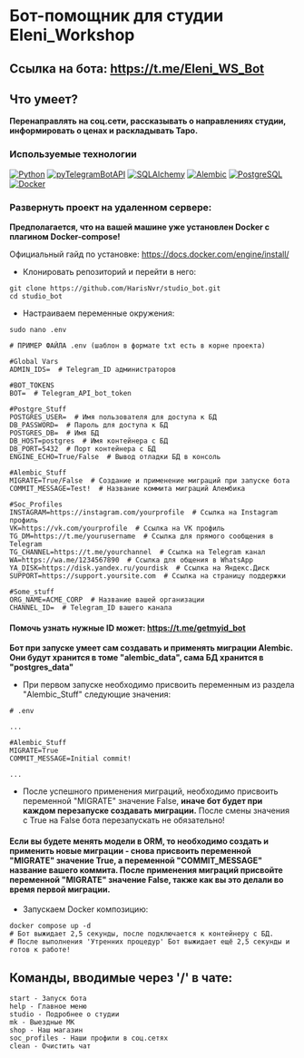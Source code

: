 #  Бот-помощник для студии Eleni_Workshop 

## Ссылка на бота: https://t.me/Eleni_WS_Bot

## Что умеет?

**Перенаправлять на соц.сети, рассказывать о направлениях студии, информировать о ценах и раскладывать Таро.**

### Используемые технологии

[![Python](https://img.shields.io/badge/python-3670A0?style=for-the-badge&logo=python&logoColor=ffdd54)](https://www.python.org/)
[![pyTelegramBotAPI](https://img.shields.io/badge/pyTelegramBotAPI-2CA5E0?style=for-the-badge&logo=telegram&logoColor=white)](https://pypi.org/project/pyTelegramBotAPI/)
[![SQLAlchemy](https://img.shields.io/badge/SQLAlchemy-000000?style=for-the-badge&logo=sqlalchemy&logoColor=white)](https://www.sqlalchemy.org/)
[![Alembic](https://img.shields.io/badge/Alembic-7D4698?style=for-the-badge&logo=alembic&logoColor=white)](https://alembic.sqlalchemy.org/)
[![PostgreSQL](https://img.shields.io/badge/postgresql-316192?style=for-the-badge&logo=postgresql&logoColor=white)](https://www.postgresql.org/)
[![Docker](https://img.shields.io/badge/docker-2496ED?style=for-the-badge&logo=docker&logoColor=white)](https://www.docker.com/)

### Развернуть проект на удаленном сервере:

**Предполагается, что на вашей машине уже установлен Docker с плагином Docker-compose!**

Официальный гайд по установке: https://docs.docker.com/engine/install/

- Клонировать репозиторий и перейти в него:
```
git clone https://github.com/HarisNvr/studio_bot.git
cd studio_bot
```
- Настраиваем переменные окружения:
```
sudo nano .env
```
```
# ПРИМЕР ФАЙЛА .env (шаблон в формате txt есть в корне проекта)

#Global Vars
ADMIN_IDS=  # Telegram_ID администраторов

#BOT_TOKENS
BOT=  # Telegram_API_bot_token

#Postgre_Stuff
POSTGRES_USER=  # Имя пользователя для доступа к БД
DB_PASSWORD=  # Пароль для доступа к БД
POSTGRES_DB=  # Имя БД
DB_HOST=postgres  # Имя контейнера с БД
DB_PORT=5432  # Порт контейнера с БД
ENGINE_ECHO=True/False  # Вывод отладки БД в консоль

#Alembic_Stuff
MIGRATE=True/False  # Создание и применение миграций при запуске бота
COMMIT_MESSAGE=Test!  # Название коммита миграций Алембика

#Soc_Profiles
INSTAGRAM=https://instagram.com/yourprofile  # Ссылка на Instagram профиль
VK=https://vk.com/yourprofile  # Ссылка на VK профиль
TG_DM=https://t.me/yourusername  # Ссылка для прямого сообщения в Telegram
TG_CHANNEL=https://t.me/yourchannel  # Ссылка на Telegram канал
WA=https://wa.me/1234567890  # Ссылка для общения в WhatsApp
YA_DISK=https://disk.yandex.ru/yourdisk  # Ссылка на Яндекс.Диск
SUPPORT=https://support.yoursite.com  # Ссылка на страницу поддержки

#Some_stuff
ORG_NAME=ACME_CORP  # Название вашей организации
CHANNEL_ID=  # Telegram_ID вашего канала
```
#### Помочь узнать нужные ID может: https://t.me/getmyid_bot
**Бот при запуске умеет сам создавать и применять миграции Alembic. Они будут хранится в томе "alembic_data", сама БД хранится в "postgres_data"**
- При первом запуске необходимо присвоить переменным из раздела "Alembic_Stuff" следующие значения:
```
# .env

...

#Alembic_Stuff
MIGRATE=True
COMMIT_MESSAGE=Initial commit!

...
```
- После успешного применения миграций, необходимо присвоить переменной "MIGRATE" значение False, **иначе бот будет при каждом перезапуске создавать миграции.** После смены значения с True на False бота перезапускать не обязательно!


#### Если вы будете менять модели в ORM, то необходимо создать и применить новые миграции - снова присвоить переменной "MIGRATE" значение True, а переменной "COMMIT_MESSAGE" название вашего коммита. После применения миграций присвойте переменной "MIGRATE" значение False, также как вы это делали во время первой миграции.


- Запускаем Docker композицию:
```
docker compose up -d
# Бот выжидает 2,5 секунды, после подключается к контейнеру с БД.
# После выполнения 'Утренних процедур' Бот выжидает ещё 2,5 секунды и готов к работе!
```
## Команды, вводимые через '/' в чате:
```
start - Запуск бота
help - Главное меню
studio - Подробнее о студии
mk - Выездные МК
shop - Наш магазин
soc_profiles - Наши профили в соц.сетях
clean - Очистить чат
```